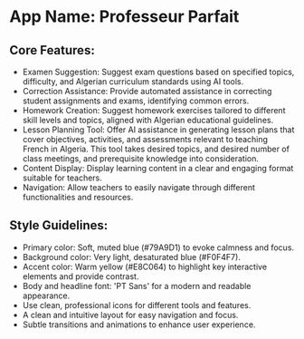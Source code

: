 # **App Name**: Professeur Parfait

## Core Features:

- Examen Suggestion: Suggest exam questions based on specified topics, difficulty, and Algerian curriculum standards using AI tools.
- Correction Assistance: Provide automated assistance in correcting student assignments and exams, identifying common errors.
- Homework Creation: Suggest homework exercises tailored to different skill levels and topics, aligned with Algerian educational guidelines.
- Lesson Planning Tool: Offer AI assistance in generating lesson plans that cover objectives, activities, and assessments relevant to teaching French in Algeria. This tool takes desired topics, and desired number of class meetings, and prerequisite knowledge into consideration.
- Content Display: Display learning content in a clear and engaging format suitable for teachers.
- Navigation: Allow teachers to easily navigate through different functionalities and resources.

## Style Guidelines:

- Primary color: Soft, muted blue (#79A9D1) to evoke calmness and focus.
- Background color: Very light, desaturated blue (#F0F4F7).
- Accent color: Warm yellow (#E8C064) to highlight key interactive elements and provide contrast.
- Body and headline font: 'PT Sans' for a modern and readable appearance.
- Use clean, professional icons for different tools and features.
- A clean and intuitive layout for easy navigation and focus.
- Subtle transitions and animations to enhance user experience.